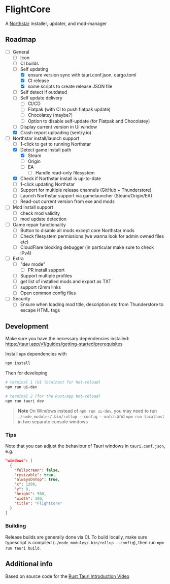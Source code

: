 # FlightCore

A [Northstar](https://northstar.tf/) installer, updater, and mod-manager

## Roadmap

- [ ] General
  - [ ] Icon
  - [ ] CI builds
  - [ ] Self updating
    - [x] ensure version sync with tauri.conf.json, cargo.toml
    - [x] CI release
    - [x] some scripts to create release JSON file
  - [ ] Self detect if outdated
  - [ ] Self update delivery
    - [ ] CI/CD
    - [ ] Flatpak (with CI to push flatpak update)
    - [ ] Chocolatey (maybe?)
    - [ ] Option to disable self-update (for Flatpak and Chocolatey)
  - [ ] Display current version in UI window
  - [x] Crash report uploading (sentry.io)
- [ ] Northstar install/launch support
  - [ ] 1-click to get to running Northstar
  - [x] Detect game install path
    - [x] Steam
    - [ ] Origin
    - [ ] EA
      -[ ] Handle read-only filesystem
  - [x] Check if Northstar install is up-to-date
  - [ ] 1-click updating Northstar
  - [ ] Support for multiple release channels (GitHub + Thunderstore)
  - [ ] Launch Northstar support via gamelauncher (Steam/Origin/EA)
  - [ ] Read-out current version from exe and mods
- [ ] Mod install support
  - [ ] check mod validity
  - [ ] mod update detection
- [ ] Game repair functionality
  - [ ] Button to disable all mods except core Northstar mods
  - [ ] Check filesystem permissions (we wanna look for admin owned files etc)
  - [ ] CloudFlare blocking debugger (in particular make sure to check IPv4)
- [ ] Extra
  - [ ] "dev mode"
    - [ ] PR install support
  - [ ] Support multiple profiles
  - [ ] get list of installed mods and export as TXT
  - [ ] support r2mm links
  - [ ] Open common config files
- [ ] Security
  - [ ] Ensure when loading mod title, description etc from Thunderstore to escape HTML tags

## Development

Make sure you have the necessary dependencies installed: https://tauri.app/v1/guides/getting-started/prerequisites


Install `npm` dependencies with 

```sh
npm install
```

Then for developing

```sh
# terminal 1 (UI localhost for hot-reload)
npm run ui-dev

# terminal 2 (for the Rust/App hot-reload)
npm run tauri dev
```

> **Note**
> On Windows instead of `npm run ui-dev`, you may need to run 
> `./node_modules/.bin/rollup --config --watch`
> and
> `npm run localhost`
> in two separate console windows

### Tips

Note that you can adjust the behaviour of Tauri windows in `tauri.conf.json`, e.g.

```json
"windows": [
  {
    "fullscreen": false,
    "resizable": true,
    "alwaysOnTop": true,
    "x": 1200,
    "y": 0,
    "height": 500,
    "width": 300,
    "title": "FlightCore"
  }
]
```

### Building

Release builds are generally done via CI. To build locally, make sure typescript is compiled (`./node_modules/.bin/rollup --config`), then run `npm run tauri build`.

## Additional info

Based on source code for the [Rust Tauri Introduction Video](https://www.youtube.com/watch?v=kRoGYgAuZQE&list=PL7r-PXl6ZPcCIOFaL7nVHXZvBmHNhrh_Q)
